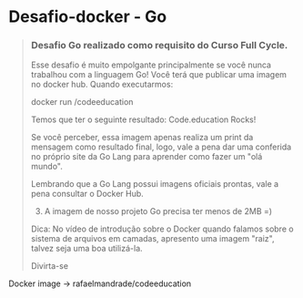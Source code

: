 # Desafio-docker - Go

> ### Desafio Go realizado como requisito do Curso Full Cycle.
>
>
> Esse desafio é muito empolgante principalmente se você nunca trabalhou com a linguagem Go!
> Você terá que publicar uma imagem no docker hub. Quando executarmos:
> 
> docker run <seu-user>/codeeducation
> 
> Temos que ter o seguinte resultado: Code.education Rocks!
> 
> Se você perceber, essa imagem apenas realiza um print da mensagem como resultado final, logo, vale a pena dar uma conferida no próprio site da Go Lang para aprender como fazer um "olá mundo".
> 
> Lembrando que a Go Lang possui imagens oficiais prontas, vale a pena consultar o Docker Hub.
> 
> 3) A imagem de nosso projeto Go precisa ter menos de 2MB =)
> 
> Dica: No vídeo de introdução sobre o Docker quando falamos sobre o sistema de arquivos em camadas, apresento uma imagem "raiz", talvez seja uma boa utilizá-la.
> 
> Divirta-se


Docker image -> rafaelmandrade/codeeducation

